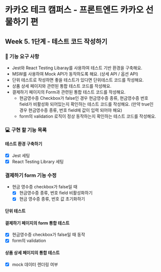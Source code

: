 # 카카오 테크 캠퍼스 - 프론트엔드 카카오 선물하기 편

## Week 5. 1단계 - 테스트 코드 작성하기

### 🚀 기능 요구 사항

- Jest와 React Testing Libaray를 사용하여 테스트 기반 환경을 구축해요.
- MSW를 사용하여 Mock API가 동작하도록 해요. (상세 API / 옵션 API)
- 단위 테스트로 작성하면 좋을 테스트가 있다면 단위테스트 코드를 작성해요.
- 상품 상세 페이지와 관련된 통합 테스트 코드를 작성해요.
- 결제하기 페이지의 Form과 관련된 통합 테스트 코드를 작성해요.
  - 현금영수증 Checkbox가 false인 경우 현금영수증 종류, 현금영수증 번호 field가 비활성화 되어있는지 확인하는 테스트 코드를 작성해요. (만약 true인 경우 현금영수증 종류, 번호 field에 값이 입력 되어야 해요)
  - form의 validation 로직이 정상 동작하는지 확인하는 테스트 코드를 작성해요.

### 💻 구현 할 기능 목록

#### 테스트 환경 구축하기

- [x] Jest 세팅
- [x] React Testing Library 세팅

### 결제하기 form 기능 수정

- 현금 영수증 checkbox가 false일 때
  - [x] 현금영수증 종류, 번호 field 비활성화하기
  - [x] 현금 영수증 종류, 번호 값 초기화하기

#### 단위 테스트

#### 결제하기 페이지의 form 통합 테스트

- [x] 현금영수증 checkbox가 false일 때 동작
- [x] form의 validation

#### 상품 상세 페이지의 통합 테스트

- [x] mock 데이터 렌더링 여부

